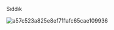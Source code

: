 Sıddık

![a57c523a825e8ef711afc65cae109936](https://github.com/user-attachments/assets/f66dcb35-b9dc-44ee-b05d-391796cfbe82)
